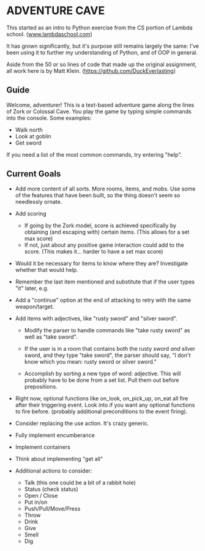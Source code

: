 # ADVENTURE CAVE

This started as an intro to Python exercise from the CS portion of Lambda school. (www.lambdaschool.com)

It has grown significantly, but it's purpose still remains largely the same: I've been using it to further my understanding of Python, and of OOP in general.

Aside from the 50 or so lines of code that made up the original assignment, all work here is by Matt Klein. (https://github.com/DuckEverlasting)

## Guide
Welcome, adventurer! This is a text-based adventure game along the lines of Zork or Colossal Cave. You play the game by typing simple commands into the console. Some examples:
* Walk north
* Look at goblin
* Get sword

If you need a list of the most common commands, try entering "help".

## Current Goals

* Add more content of all sorts. More rooms, items, and mobs. Use some of the features that have been built, so the thing doesn't seem so needlessly ornate.

* Add scoring
    - If going by the Zork model, score is achieved specifically by obtaining (and escaping with) certain items. (This allows for a set max score)
    - If not, just about any positive game interaction could add to the score. (This makes it... harder to have a set max score)

* Would it be necessary for items to know where they are? Investigate whether that would help.

* Remember the last item mentioned and substitute that if the user types
"it" later, e.g.

* Add a "continue" option at the end of attacking to retry with the same weapon/target.

* Add items with adjectives, like "rusty sword" and "silver sword".

    - Modify the parser to handle commands like "take rusty sword" as well as "take sword".

    - If the user is in a room that contains both the rusty sword _and_ silver sword, and they type "take sword", the parser should say, "I don't know which you mean: rusty sword or silver sword."
    
    - Accomplish by sorting a new type of word: adjective. This will probably have to be done from a set list. Pull them out before prepositions.

* Right now, optional functions like on_look, on_pick_up, on_eat all fire after their triggering event. Look into if you want any optional functions to fire before. (probably additional preconditions to the event firing).

* Consider replacing the use action. It's crazy generic.

* Fully implement encumberance

* Implement containers

* Think about implementing "get all"

* Additional actions to consider:
    - Talk (this one could be a bit of a rabbit hole)
    - Status (check status)
    - Open / Close
    - Put in/on
    - Push/Pull/Move/Press
    - Throw
    - Drink
    - Give
    - Smell
    - Dig
